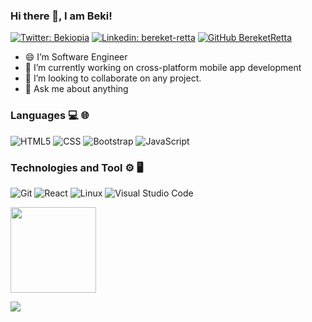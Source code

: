 ### Hi there 👋, I am Beki!

[![Twitter: Bekiopia](https://img.shields.io/twitter/follow/bekiopia?style=social)](https://twitter.com/bekiopia)
[![Linkedin: bereket-retta](https://img.shields.io/badge/-Bereket-blue?style=flat-square&logo=Linkedin&logoColor=white&link=https://www.linkedin.com/in/bereket-retta/)](https://www.linkedin.com/in/bereket-retta/)
[![GitHub BereketRetta](https://img.shields.io/github/followers/bereketretta?label=follow&style=social)](https://github.com/bereketretta)
<!--
**bereketretta/bereketretta** is a ✨ _special_ ✨ repository because its `README.md` (this file) appears on your GitHub profile.

Here are some ideas to get you started:
-->
- 😄 I’m Software Engineer
- 🔭 I’m currently working on cross-platform mobile app development
- 🤔 I’m looking to collaborate on any project.
- 💬 Ask me about anything 

### Languages 💻 🌐
![HTML5](https://img.shields.io/badge/-HTML5-333333?style=flat&logo=HTML5) 
![CSS](https://img.shields.io/badge/-CSS-333333?style=flat&logo=CSS3)
![Bootstrap](https://img.shields.io/badge/-Bootstrap-333333?style=flat&logo=bootstrap)
![JavaScript](https://img.shields.io/badge/-JavaScript-000?&logo=JavaScrip)
<!-- ![NodeJs](https://img.shields.io/badge/-SQL-000?&logo=MySQL&logoColor=4479A1) -->

### Technologies and Tool ⚙️ 🖥
![Git](https://img.shields.io/badge/-Git-333333?style=flat&logo=git)
![React](https://img.shields.io/badge/-React-000?&logo=React)
![Linux](https://img.shields.io/badge/-Linux-000?&logo=Linux&logoColor=FCC624)
![Visual Studio Code](https://img.shields.io/badge/-Visual%20Studio%20Code-333333?style=flat&logo=visual-studio-code&logoColor=007ACC)
<!-- ![MySQL](https://img.shields.io/badge/-MySQL-333333?style=flat&logo=mysql) -->

<a href="https://github.com/bereketretta"><img height="137px" src="https://github-readme-stats.vercel.app/api?username=bereketretta&hide_title=true&hide_border=true&show_icons=true&include_all_commits=true&count_private=true&line_height=21&text_color=000&icon_color=000&bg_color=0,ea6161,ffc64d,fffc4d,52fa5a&theme=graywhite" /><!-- wi*quL3fcV -->

![](https://komarev.com/ghpvc/?username=bereketretta)
